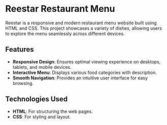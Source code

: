 
# Reestar Restaurant Menu

Reestar is a responsive and modern restaurant menu website built using HTML and CSS. This project showcases a variety of dishes, allowing users to explore the menu seamlessly across different devices.

## Features

- **Responsive Design**: Ensures optimal viewing experience on desktops, tablets, and mobile devices.
- **Interactive Menu**: Displays various food categories with description.
- **Smooth Navigation**: Provides an intuitive user interface for easy browsing.

## Technologies Used

- **HTML**: For structuring the web pages.
- **CSS**: For styling and layout.

